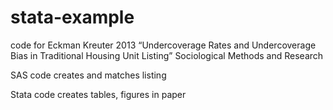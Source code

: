 stata-example
=============
code for Eckman Kreuter 2013 “Undercoverage Rates and Undercoverage Bias in Traditional Housing Unit Listing” Sociological Methods and Research

SAS code creates and matches listing

Stata code creates tables, figures in paper
